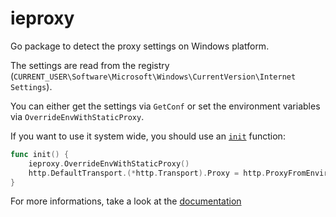# ieproxy

Go package to detect the proxy settings on Windows platform.

The settings are read from the registry (`CURRENT_USER\Software\Microsoft\Windows\CurrentVersion\Internet Settings`).

You can either get the settings via `GetConf` or set the environment variables via `OverrideEnvWithStaticProxy`.

If you want to use it system wide, you should use an [`init`](https://golang.org/doc/effective_go.html#init) function:
```go
func init() {
    ieproxy.OverrideEnvWithStaticProxy()
    http.DefaultTransport.(*http.Transport).Proxy = http.ProxyFromEnvironment
}
```

For more informations, take a look at the [documentation](https://godoc.org/github.com/mattn/go-ieproxy)
